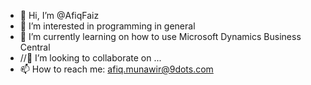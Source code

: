 - 👋 Hi, I’m @AfiqFaiz
- 👀 I’m interested in programming in general
- 🌱 I’m currently learning on how to use Microsoft Dynamics Business Central
- //💞️ I’m looking to collaborate on ...
- 📫 How to reach me: afiq.munawir@9dots.com

<!---
AfiqFaiz/AfiqFaiz is a ✨ special ✨ repository because its `README.md` (this file) appears on your GitHub profile.
You can click the Preview link to take a look at your changes.
--->

